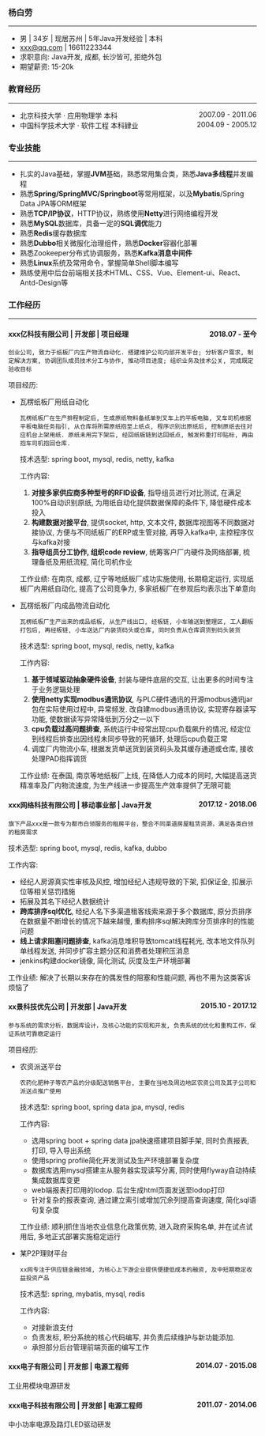 ### 杨白劳
---
- 男 | 34岁 | 现居苏州 | 5年Java开发经验 | 本科
- xxx@qq.com | 16611223344
- 求职意向: Java开发, 成都, 长沙皆可, 拒绝外包
- 期望薪资: 15-20k

### 教育经历
---
- 北京科技大学 · 应用物理学 本科<div style="float:right">2007.09 - 2011.06</div>
- 中国科学技术大学 · 软件工程 本科肄业<div style="float:right">2004.09 - 2005.12</div>

### 专业技能
---
- 扎实的Java基础，掌握**JVM**基础，熟悉常⽤集合类，熟悉**Java多线程**并发编程
- 熟悉**Spring/SpringMVC/Springboot**等常用框架，以及**Mybatis**/Spring Data JPA等ORM框架
- 熟悉**TCP/IP协议**，HTTP协议，熟练使用**Netty**进行网络编程开发
- 熟悉**MySQL**数据库，具备一定的**SQL调优**能力
- 熟悉**Redis**缓存数据库
- 熟悉**Dubbo**相关微服化治理组件，熟悉**Docker**容器化部署
- 熟悉Zookeeper分布式协调服务，熟悉**Kafka消息中间件**
- 熟悉**Linux**系统及常用命令，掌握简单Shell脚本编写
- 熟练使用中后台前端相关技术HTML、CSS、Vue、Element-ui、React、Antd-Design等

### 工作经历
---
#### xxx亿科技有限公司 | 开发部 | 项目经理<div style="float:right">2018.07 - 至今</div>

`创业公司, 致力于纸板厂内生产物流自动化. 搭建维护公司内部开发平台; 分析客户需求, 制定解决方案, 协调团队成员技术分工与协作, 推动项目进度; 组织业务及技术公关, 完成既定验收目标`

项目经历: 
- 瓦楞纸板厂用纸自动化

  `瓦楞纸板厂在生产排程制定后, 生成原纸物料备纸单到叉车上的平板电脑, 叉车司机根据平板电脑任务指引, 从仓库将所需原纸抱至上纸点, 程序识别出原纸后, 控制原纸去往对应机台上架用纸. 原纸未用完下架后, 经回纸板链到达回纸点, 触发称重打印贴标, 再由抱车司机抱回仓库.`

  技术选型: spring boot, mysql, redis, netty, kafka

  工作内容:
  1. **对接多家供应商多种型号的RFID设备**, 指导组员进行对比测试, 在满足100%自动识别原纸, 为用纸自动化提供数据保障的条件下, 降低硬件成本投入
  2. **构建数据对接平台**, 提供socket, http, 文本文件, 数据库视图等不同数据对接协议, 方便与不同纸板厂的ERP或生管对接, 再导入kafka中, 主控程序仅与kafka对接
  3. **指导组员分工协作, 组织code review**, 统筹客户厂内硬件及网络部署, 梳理备纸及用纸流程, 简化司机作业

  工作业绩: 在南京, 成都, 辽宁等地纸板厂成功实施使用, 长期稳定运行, 实现纸板厂内用纸自动化, 提高了公司竞争力, 多家纸板厂在参观后均表示出下单意向

- 瓦楞纸板厂内成品物流自动化

  `瓦楞纸板厂生产出来的成品纸板, 从生产线出口, 经板链, 小车输送到整理区, 工人翻板打包后, 再经板链, 小车送达厂内装货码头或仓库, 同时负责从仓库调货到码头装货`

  技术选型: spring boot, mysql, redis, netty, kafka

  工作内容:
    1. **基于领域驱动抽象硬件设备**, 封装与硬件底层的交互, 让出更多的时间专注于业务逻辑处理
    2. **使用netty实现modbus通讯协议**, 与PLC硬件通讯的开源modbus通讯jar包在实际使用过程中, 异常频发. 改自建modbus通讯协议, 实现寄存器读写功能, 使数据读写异常降低到万分之一以下
    3. **cpu负载过高问题排查**, 系统运行中经常出现cpu负载飙升的情况, 经定位到线程后排查出因线程未同步导致的死循环, 处理后cpu负载正常
    4. 调度厂内物流小车, 根据发货单送货到装货码头及其缓存通道或仓库, 接收处理PAD指挥调货

  工作业绩: 在泰国, 南京等地纸板厂上线, 在降低人力成本的同时, 大幅提高送货精准率及厂内物流速度, 为生产线进一步提高生产效率提供了无限可能

#### xxx网络科技有限公司 | 移动事业部 | Java开发<div style="float:right">2017.12 - 2018.06</div>

`旗下产品xxx是一款专为都市白领服务的租房平台，整合不同渠道房屋租赁资源，满足各类白领的租房需求`

技术选型: spring boot, mysql, redis, kafka, dubbo

工作内容:
- 经纪人房源真实性审核及风控, 增加经纪人违规导致的下架, 扣保证金, 扣展示位等相关惩罚措施
- 拓展及其名下经纪人数据统计
- **跨库排序sql优化**, 经纪人名下多渠道租客线索来源于多个数据库, 原分页排序在数据量不断增长的情况下越来越慢, 重构排序sql解决跨库分页排序时的性能问题
- **线上请求阻塞问题排查**, kafka消息堆积导致tomcat线程耗光, 改本地文件队列单线程发送, 并同步扩容主题分区和消费者处理积压消息
- jenkins构建docker镜像, 简化测试, 灰度及生产环境部署 

工作业绩: 解决了长期以来存在的偶发性的阻塞和性能问题, 再也不用为这类客诉烦恼了

#### xx景科技优先公司 | 开发部 | Java开发<div style="float:right">2015.10 - 2017.12</div>

`参与系统的需求分析，数据库设计，及核心功能的实现和开发, 负责系统的优化和重构工作，保证系统可靠稳定运行`

项目经历:
- 农资派送平台

  `农药化肥种子等农产品的分级配送销售平台, 主要在当地及周边地区农资公司及其子公司和派送点推广使用`

  技术选型: spring boot, spring data jpa, mysql, redis

  工作内容: 
  - 选用spring boot + spring data jpa快速搭建项目脚手架, 同时负责报表, 打印, 导入导出系统
  - 使用spring profile简化开发测试及生产环境部署复杂度
  - 数据库选用mysql搭建主从服务器实现读写分离, 同时使用flyway自动持续集成数据库变更
  - web端报表打印用的lodop. 后台生成html页面发送至lodop打印
  - 针对复杂的报表查询, 通过建立索引或增加冗余列提高查询速度, 简化sql语句复杂度

  工作业绩: 顺利抓住当地农业信息化政策优势, 进入政府采购名单, 并在试点试用后, 多地正式部署实施稳定运行

- 某P2P理财平台

  `xx网专注于供应链金融领域, 为核心上下游企业提供便捷低成本的融资, 及中短期稳定收益投资产品`

  技术选型: spring, mybatis, mysql, redis

  工作内容:
  - 对接新浪支付
  - 负责发标, 积分系统的核心代码编写, 并负责后续维护与新功能添加.
  - 承担部分后台管理前端页面的编写工作

#### xxx电子有限公司 | 开发部 | 电源工程师<div style="float:right">2014.07 - 2015.08</div>
工业用模块电源研发

#### xxx电子科技有限公司 | 开发部 | 电源工程师<div style="float:right">2011.07 - 2014.06</div>
中小功率电源及路灯LED驱动研发
